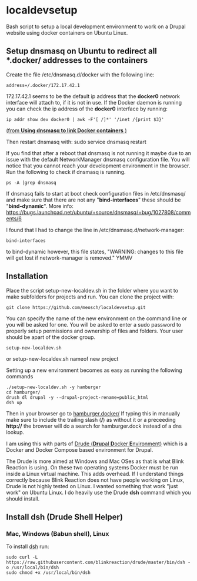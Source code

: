 # localdevsetup
Bash script to setup a local development environment to work on a Drupal website using docker containers on Ubuntu Linux.

## Setup dnsmasq on Ubuntu to redirect all *.docker/ addresses to the containers
Create the file /etc/dnsmasq.d/docker with the following line:

	address=/.docker/172.17.42.1
	
172.17.42.1 seems to be the default ip address that the **docker0** network interface will attach to, if it is not in use. If the Docker daemon is running you can check the ip address of the **docker0** interface by running:

	ip addr show dev docker0 | awk -F'[ /]*' '/inet /{print $3}'  
[\(from **Using dnsmasq to link Docker containers** \)](https://blog.amartynov.ru/archives/dnsmasq-docker-service-discovery/ "Using dnsmasq to link Docker containers")

Then restart dnsmasq with:
	sudo service dnsmasq restart
	
If you find that after a reboot that dnsmasq is not running it maybe due to an issue with the default NetworkManager dnsmasq configuration file. You will notice that you cannot reach your development environment in the browser. Run the following to check if dnsmasq is running.

	ps -A |grep dnsmasq

If dnsmasq fails to start at boot check configuration files in /etc/dnsmasq/  and make sure that there are not any "**bind-interfaces**" these should be "**bind-dynamic**".  More info: https://bugs.launchpad.net/ubuntu/+source/dnsmasq/+bug/1027808/comments/6

I found that I had to change the line in /etc/dnsmasq.d/network-manager:

	bind-interfaces
to
	bind-dynamic
however, this file states, "WARNING: changes to this file will get lost if network-manager is removed." YMMV

## Installation
Place the script setup-new-localdev.sh in the folder where you want to make subfolders for projects and run. You can clone the project with:

	git clone https://github.com/meosch/localdevsetup.git

You can specify the name of the new environment on the command line or you will be asked for one. You will be asked to enter a sudo password to properly setup permissions and ownership of files and folders. Your user should be apart of the docker group.

    setup-new-localdev.sh
or
    setup-new-localdev.sh  nameof new project
    
Setting up a new environment becomes as easy as running the following commands
    
    ./setup-new-localdev.sh -y hamburger
    cd hamburger/
    drush dl drupal -y --drupal-project-rename=public_html
    dsh up
Then in your browser go to [hamburger.docker/](http://hamburger.docker/ "hamburger local development environment") If typing this in manually make sure to include the trailing slash (**/**) as without it or a preceeding **http://** the browser will do a search for hamburger.dock instead of a dns lookup. 

I am using this with parts of [Drude (**Dru**pal **D**ocker **E**nvironment)](https://github.com/blinkreaction/drude "Drude GitHub Project") which is a Docker and Docker Compose based environment for Drupal. 

The Drude is more aimed at Windows and Mac OSes as that is what Blink Reaction is using. On these two operating systems Docker must be run inside a Linux virtual machine. This adds overhead. If I understand things correctly because Blink Reaction does not have people working on Linux, Drude is not highly tested on Linux.  I wanted something that work "just work" on Ubuntu Linux. I do heavily use the Drude **dsh** command which you should install.

## Install dsh (Drude Shell Helper)


### Mac, Windows (Babun shell), Linux

To install [dsh](#dsh) run:

    sudo curl -L https://raw.githubusercontent.com/blinkreaction/drude/master/bin/dsh -o /usr/local/bin/dsh
    sudo chmod +x /usr/local/bin/dsh


